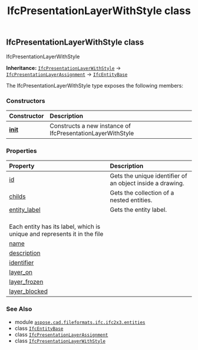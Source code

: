 ﻿---
title: IfcPresentationLayerWithStyle class
second_title: Aspose.CAD for Python via .NET API References
description: 
type: docs
weight: 3810
url: /python-net/aspose.cad.fileformats.ifc.ifc2x3.entities/ifcpresentationlayerwithstyle/
is_root: false
---

## IfcPresentationLayerWithStyle class

IfcPresentationLayerWithStyle



**Inheritance:** [`IfcPresentationLayerWithStyle`](/cad/python-net/aspose.cad.fileformats.ifc.ifc2x3.entities/ifcpresentationlayerwithstyle) → 
[`IfcPresentationLayerAssignment`](/cad/python-net/aspose.cad.fileformats.ifc.ifc2x3.entities/ifcpresentationlayerassignment) → 
[`IfcEntityBase`](/cad/python-net/aspose.cad.fileformats.ifc/ifcentitybase)



The IfcPresentationLayerWithStyle type exposes the following members:

### Constructors
| Constructor | Description |
| :- | :- |
| [__init__](/cad/python-net/aspose.cad.fileformats.ifc.ifc2x3.entities/ifcpresentationlayerwithstyle/__init__/#) | Constructs a new instance of IfcPresentationLayerWithStyle |


### Properties
| Property | Description |
| :- | :- |
| [id](/cad/python-net/aspose.cad.fileformats.ifc.ifc2x3.entities/ifcpresentationlayerwithstyle/id) | Gets the unique identifier of an object inside a drawing. |
| [childs](/cad/python-net/aspose.cad.fileformats.ifc.ifc2x3.entities/ifcpresentationlayerwithstyle/childs) | Gets the collection of a nested entities. |
| [entity_label](/cad/python-net/aspose.cad.fileformats.ifc.ifc2x3.entities/ifcpresentationlayerwithstyle/entity_label) | Gets the entity label.<br/>Each entity has its label, which is unique and represents it in the file |
| [name](/cad/python-net/aspose.cad.fileformats.ifc.ifc2x3.entities/ifcpresentationlayerwithstyle/name) |  |
| [description](/cad/python-net/aspose.cad.fileformats.ifc.ifc2x3.entities/ifcpresentationlayerwithstyle/description) |  |
| [identifier](/cad/python-net/aspose.cad.fileformats.ifc.ifc2x3.entities/ifcpresentationlayerwithstyle/identifier) |  |
| [layer_on](/cad/python-net/aspose.cad.fileformats.ifc.ifc2x3.entities/ifcpresentationlayerwithstyle/layer_on) |  |
| [layer_frozen](/cad/python-net/aspose.cad.fileformats.ifc.ifc2x3.entities/ifcpresentationlayerwithstyle/layer_frozen) |  |
| [layer_blocked](/cad/python-net/aspose.cad.fileformats.ifc.ifc2x3.entities/ifcpresentationlayerwithstyle/layer_blocked) |  |



### See Also
* module [`aspose.cad.fileformats.ifc.ifc2x3.entities`](..)
* class [`IfcEntityBase`](/cad/python-net/aspose.cad.fileformats.ifc/ifcentitybase)
* class [`IfcPresentationLayerAssignment`](/cad/python-net/aspose.cad.fileformats.ifc.ifc2x3.entities/ifcpresentationlayerassignment)
* class [`IfcPresentationLayerWithStyle`](/cad/python-net/aspose.cad.fileformats.ifc.ifc2x3.entities/ifcpresentationlayerwithstyle)
